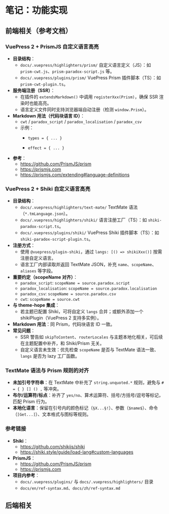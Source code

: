 # 笔记：功能实现

## 前端相关（参考文档）

### VuePress 2 + PrismJS 自定义语言高亮

- **目录结构**：
  - `docs/.vuepress/highlighters/prism/` 自定义语言定义（JS）：如 `prism-cwt.js`、`prism-paradox-script.js` 等。
  - `docs/.vuepress/plugins/prism/` VuePress Prism 插件脚本（TS）：如 `prism-cwt-plugin.ts`。
- **服务端注册（SSR）**：
  - 在插件的 `extendsMarkdown()` 中调用 `registerXxx(Prism)`，确保 SSR 渲染时也能高亮。
  - 语言定义文件同时支持浏览器端自动注册（检测 `window.Prism`）。
- **Markdown 用法（代码块语言 ID）**：
  - `cwt` / `paradox_script` / `paradox_localisation` / `paradox_csv`
  - 示例：
    - ```cwt
      types = { ... }
      ```
    - ```paradox_script
      effect = { ... }
      ```
- **参考**：
  - https://github.com/PrismJS/prism
  - https://prismjs.com
  - https://prismjs.com/extending#language-definitions

### VuePress 2 + Shiki 自定义语言高亮

- **目录结构**：
  - `docs/.vuepress/highlighters/text-mate/` TextMate 语法（`*.tmLanguage.json`）。
  - `docs/.vuepress/highlighters/shiki/` 语言注册工厂（TS）：如 `shiki-paradox-script.ts`。
  - `docs/.vuepress/plugins/shiki/` VuePress Shiki 插件脚本（TS）：如 `shiki-paradox-script-plugin.ts`。
- **注册方式**：
  - 使用 `@vuepress/plugin-shiki`，通过 `langs: [() => shikiXxx()]` 按需注册自定义语言。
  - 语言工厂内部读取并返回 TextMate JSON，补充 `name`、`scopeName`、`aliases` 等字段。
- **重要约定（scopeName 对齐）**：
  - `paradox_script`: `scopeName = source.paradox.script`
  - `paradox_localisation`: `scopeName = source.paradox.localisation`
  - `paradox_csv`: `scopeName = source.paradox.csv`
  - `cwt`: `scopeName = source.cwt`
- **与 theme-hope 集成**：
  - 若主题已配置 Shiki，可将自定义 `langs` 合并；或额外添加一个 shikiPlugin（VuePress 2 支持多实例）。
- **Markdown 用法**：同 Prism，代码块语言 ID 一致。
- **常见问题**：
  - SSR 警告如 `skipToContent`、`routerLocales` 与主题本地化相关，可后续在主题配置中补齐，和 Shiki/Prism 无关。
  - 自定义语言未生效：优先检查 `scopeName` 是否与 TextMate 语法一致、`langs` 是否为 lazy 工厂函数。

### TextMate 语法与 Prism 规则的对齐

- **未加引号字符串**：在 TextMate 中补充了 `string.unquoted.*` 规则，避免与 `# = { } [] () ,` 等冲突。
- **布尔/运算符/标点**：补齐了 `yes/no`、算术运算符、括号/方括号/逗号等标记，匹配 Prism 行为。
- **本地化语言**：保留在引号内的颜色标记（`§X...§!`）、参数（`$name$`）、命令（`[Get...]`）、文本格式与图标等规则。

### 参考链接

- **Shiki**：
  - https://github.com/shikijs/shiki
  - https://shiki.style/guide/load-lang#custom-languages
- **PrismJS**：
  - https://github.com/PrismJS/prism
  - https://prismjs.com
- **项目内参考**：
  - `docs/.vuepress/plugins/` 与 `docs/.vuepress/highlighters/` 目录
  - `docs/en/ref-syntax.md`、`docs/zh/ref-syntax.md`

## 后端相关

